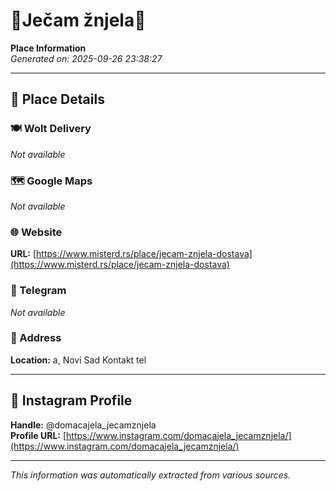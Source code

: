 # 🥄Ječam žnjela🥄

**Place Information**  
*Generated on: 2025-09-26 23:38:27*

---

## 📍 Place Details

### 🍽️ Wolt Delivery
*Not available*

### 🗺️ Google Maps
*Not available*

### 🌐 Website
**URL:** [https://www.misterd.rs/place/jecam-znjela-dostava](https://www.misterd.rs/place/jecam-znjela-dostava)

### 📱 Telegram
*Not available*

### 📍 Address
**Location:** a, Novi Sad
Kontakt tel

---

## 🔗 Instagram Profile

**Handle:** @domacajela_jecamznjela  
**Profile URL:** [https://www.instagram.com/domacajela_jecamznjela/](https://www.instagram.com/domacajela_jecamznjela/)

---

*This information was automatically extracted from various sources.*
